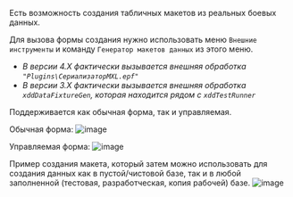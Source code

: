 Есть возможность создания табличных макетов из реальных боевых данных.

Для вызова формы создания нужно использовать меню `Внешние инструменты` и команду `Генератор макетов данных` из этого меню.

  * *В версии 4.Х фактически вызывается внешняя обработка `"Plugins\СериализаторMXL.epf"`*
  * *В версии З.Х фактически вызывается внешняя обработка `xddDataFixtureGen`, которая находится рядом с `xddTestRunner`*

Поддерживается как обычная форма, так и управляемая.

Обычная форма:
![image](https://cloud.githubusercontent.com/assets/2920817/5992794/16b51108-aa49-11e4-9892-9096e5403987.png)

Управляемая форма:
![image](https://cloud.githubusercontent.com/assets/2920817/5992802/8ef7fb6c-aa49-11e4-962b-2bafa1f4ac59.png)

Пример создания макета, который затем можно использовать для создания данных как в пустой/чистовой базе, так и в любой заполненной (тестовая, разработческая, копия рабочей) базе.
![image](https://cloud.githubusercontent.com/assets/2920817/6060933/f50248a6-ad53-11e4-9c90-97e53a1717a2.png)